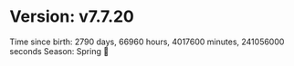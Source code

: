 # Version: v7.7.20
Time since birth: 2790 days, 66960 hours, 4017600 minutes, 241056000 seconds
Season: Spring 🌸
